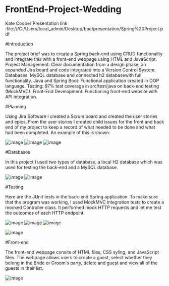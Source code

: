 # FrontEnd-Project-Wedding

Kate Cooper
Presentation link :file:///C:/Users/local_admin/Desktop/bae/presentation/Spring%20Project.pdf


#Introduction

The project brief was to create a Spring back-end using CRUD functionality and integrate this with a front-end webpage using HTML and JavaScript.
Project Management: Clear documentation from a design phase, an expanded Jira board and code integrated into a Version Control System.
Databases: MySQL database and connected h2 databasewith full functionality.
Java and Spring Boot: Functional application created in OOP language.
Testing: 97% test coverage in src/test/java on back-end testing (MockMVC).
Front-End Development: Functioning front-end website with API integration.

#Planning

Using Jira Software I created a Scrum board  and created the user stories and epics. From the user stories I created child issues for the front and back end of my project to keep a record of what needed to be done and what had been completed. An example of this is shown:

![image](https://user-images.githubusercontent.com/93252787/146377514-a8d616c7-1a35-4899-8141-38fb88a72d49.png)
![image](https://user-images.githubusercontent.com/93252787/146377908-25fee18a-e3b5-4409-b822-0224dd8f129d.png)
![image](https://user-images.githubusercontent.com/93252787/146377974-59de6663-9e26-412d-b124-a7b12106d6c1.png)


#Databases

In this project I used two types of database, a local H2 database which was used for testing the back-end and a MySQL database.

![image](https://user-images.githubusercontent.com/93252787/146379212-1372f6dd-28bf-42f6-bf95-57ed62f1adf5.png)
![image](https://user-images.githubusercontent.com/93252787/146379973-5178d8e3-e513-43c5-bac7-78ee2d3ecf19.png)


#Testing

Here are the JUnit tests in the back-end Spring application.
To make sure that the program was working, I used MockMVC integration tests to create a mocked Controller class. It performed mock HTTP requests and let me test the outcomes of each HTTP endpoint.

![image](https://user-images.githubusercontent.com/93252787/146380940-e347ea74-602f-4098-ad47-776737a28800.png)
![image](https://user-images.githubusercontent.com/93252787/146381057-1fd94d75-ba3a-47ec-9b24-9d233145ebe6.png)
![image](https://user-images.githubusercontent.com/93252787/146381187-e9702e37-a25b-4a86-b2f9-0399aa917a4e.png)


![image](https://user-images.githubusercontent.com/93252787/146381433-59cb9cdd-4df9-4e21-9a47-f0ebd9f3e694.png)


#Front-end

The front-end webpage consits of HTML files, CSS syling, and JavaScript files. The webpage allows users to create a guest, select whether they belong in the Bride or Groom's party, delete and guest and view all of the guests in their list.

![image](https://user-images.githubusercontent.com/93252787/146383079-268b4f10-9c2c-43ad-b009-e7a9b3d9c2dc.png)

